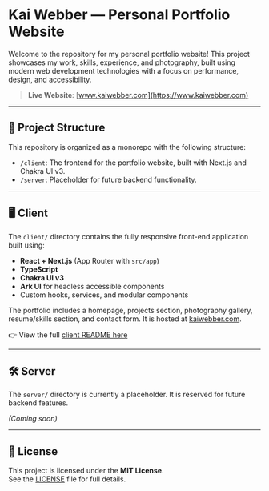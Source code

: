 # Kai Webber — Personal Portfolio Website

Welcome to the repository for my personal portfolio website! This project showcases my work, skills, experience, and photography, built using modern web development technologies with a focus on performance, design, and accessibility.

> **Live Website**: [www.kaiwebber.com](https://www.kaiwebber.com)

---

## 📁 Project Structure

This repository is organized as a monorepo with the following structure:

- `/client`: The frontend for the portfolio website, built with Next.js and Chakra UI v3.
- `/server`: Placeholder for future backend functionality.

---

## 🖥️ Client

The `client/` directory contains the fully responsive front-end application built using:

- **React + Next.js** (App Router with `src/app`)
- **TypeScript**
- **Chakra UI v3**
- **Ark UI** for headless accessible components
- Custom hooks, services, and modular components

The portfolio includes a homepage, projects section, photography gallery, resume/skills section, and contact form. It is hosted at [kaiwebber.com](https://www.kaiwebber.com).

👉 View the full [client README here](./client/README.md)

---

## 🛠️ Server

The `server/` directory is currently a placeholder. It is reserved for future backend features.

_(Coming soon)_

---

## 📄 License

This project is licensed under the **MIT License**.  
See the [LICENSE](./LICENSE) file for full details.
